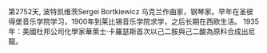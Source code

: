 第2752天, 波特凯维茨Sergei Bortkiewicz 乌克兰作曲家，钢琴家。早年在圣彼得堡音乐学院学习，1900年到莱比锡音乐学院求学，之后长期在西欧生活。
1935年：美國杜邦公司化學家華萊士·卡羅瑟斯首次以己二胺與己二酸為原料合成出尼龍。